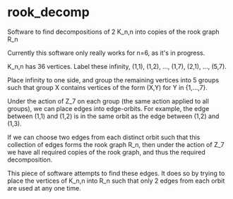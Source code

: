 rook_decomp
===========

Software to find decompositions of 2 K_n,n into copies of the rook graph R_n


Currently this software only really works for n=6, as it's in progress.

K_n,n has 36 vertices.  Label these infinity, (1,1), (1,2), ..., (1,7), (2,1), ..., (5,7).

Place infinity to one side, and group the remaining vertices into 5 groups such that group X contains vertices of the form (X,Y) for Y in {1,...,7}.

Under the action of Z_7 on each group (the same action applied to all groups), we can place edges into edge-orbits. For example, the edge between (1,1) and (1,2) is in the same orbit as the edge between (1,2) and (1,3).

If we can choose two edges from each distinct orbit such that this collection of edges forms the rook graph R_n, then under the action of Z_7 we have all required copies of the rook graph, and thus the required decomposition.

This piece of software attempts to find these edges. It does so by trying to place the vertices of K_n,n into R_n such that only 2 edges from each orbit are used at any one time.
